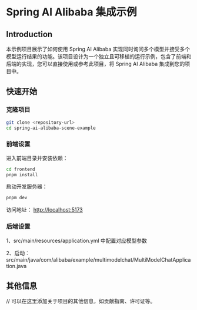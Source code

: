 # Spring AI Alibaba 集成示例

## Introduction
本示例项目展示了如何使用 Spring AI Alibaba 实现同时询问多个模型并接受多个模型运行结果的功能。该项目设计为一个独立且可移植的运行示例，包含了前端和后端的实现，您可以直接使用或参考此项目，将 Spring AI Alibaba 集成到您的项目中。

## 快速开始

### 克隆项目
```bash
git clone <repository-url>
cd spring-ai-alibaba-scene-example
```

### 前端设置
进入前端目录并安装依赖：
```bash
cd frontend
pnpm install
```

启动开发服务器：
```bash
pnpm dev
```

访问地址：
[http://localhost:5173](http://localhost:5173)

### 后端设置
1、src/main/resources/application.yml 中配置对应模型参数

2、启动：src/main/java/com/alibaba/example/multimodelchat/MultiModelChatApplication.java

## 其他信息
// 可以在这里添加关于项目的其他信息，如贡献指南、许可证等。

